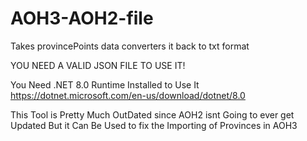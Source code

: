 # AOH3-AOH2-file
Takes provincePoints data converters it back to txt format

YOU NEED A VALID JSON FILE TO USE IT!

You Need .NET 8.0 Runtime Installed to Use It
https://dotnet.microsoft.com/en-us/download/dotnet/8.0

This Tool is Pretty Much OutDated since AOH2 isnt Going to ever get Updated
But it Can Be Used to fix the Importing of Provinces in AOH3

